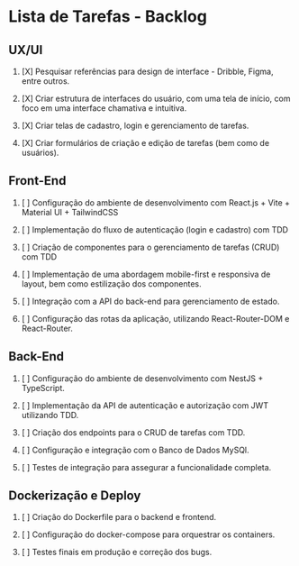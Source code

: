 # Lista de Tarefas - Backlog


## UX/UI

1. [X] Pesquisar referências para design de interface - Dribble, Figma, entre outros.

2. [X] Criar estrutura de interfaces do usuário, com uma tela de início, com foco em uma interface chamativa e intuitiva.

3. [X] Criar telas de cadastro, login e gerenciamento de tarefas.

4. [X] Criar formulários de criação e edição de tarefas (bem como de usuários).

## Front-End

1. [ ] Configuração do ambiente de desenvolvimento com React.js + Vite + Material UI + TailwindCSS

2. [ ] Implementação do fluxo de autenticação (login e cadastro) com TDD

3. [ ] Criação de componentes para o gerenciamento de tarefas (CRUD) com TDD

4. [ ] Implementação de uma abordagem mobile-first e responsiva de layout, bem como estilização dos componentes.

5. [ ] Integração com a API do back-end para gerenciamento de estado.

6. [ ] Configuração das rotas da aplicação, utilizando React-Router-DOM e React-Router.


## Back-End

1. [ ] Configuração do ambiente de desenvolvimento com NestJS + TypeScript.

2. [ ] Implementação da API de autenticação e autorização com JWT utilizando TDD.

3. [ ] Criação dos endpoints para o CRUD de tarefas com TDD.

4. [ ] Configuração e integração com o Banco de Dados MySQl.

5. [ ] Testes de integração para assegurar a funcionalidade completa.


## Dockerização e Deploy

1. [ ] Criação do Dockerfile para o backend e frontend.

2. [ ] Configuração do docker-compose para orquestrar os containers.

3. [ ] Testes finais em produção e correção dos bugs.